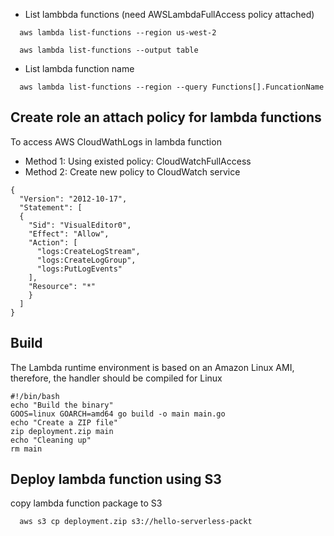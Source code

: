 - List lambbda functions (need AWSLambdaFullAccess policy attached)
```
  aws lambda list-functions --region us-west-2
```

```
  aws lambda list-functions --output table
```
- List lambda function name
```
  aws lambda list-functions --region --query Functions[].FuncationName
```


## Create role an attach policy for lambda functions 
To access AWS CloudWathLogs in lambda function
- Method 1: Using existed policy: CloudWatchFullAccess
- Method 2: Create new policy to CloudWatch service
```
{
  "Version": "2012-10-17",
  "Statement": [
  {
    "Sid": "VisualEditor0",
    "Effect": "Allow",
    "Action": [
      "logs:CreateLogStream",
      "logs:CreateLogGroup",
      "logs:PutLogEvents"
    ],
    "Resource": "*"
    }
  ]
}
```

## Build 
The Lambda runtime environment is based on an Amazon Linux AMI, therefore, the handler should be compiled for Linux
```
#!/bin/bash
echo "Build the binary"
GOOS=linux GOARCH=amd64 go build -o main main.go
echo "Create a ZIP file"
zip deployment.zip main
echo "Cleaning up"
rm main
```

## Deploy lambda function using S3
copy lambda function package to S3
```
  aws s3 cp deployment.zip s3://hello-serverless-packt
```


